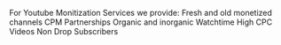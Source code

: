 For Youtube Monitization
Services we provide:
Fresh and old monetized channels
CPM Partnerships
Organic and inorganic Watchtime
High CPC Videos
Non Drop Subscribers
